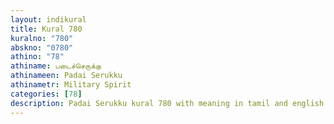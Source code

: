 ```yaml
---
layout: indikural
title: Kural 780
kuralno: "780"
abskno: "0780"
athino: "78"
athiname: படைச்செருக்கு
athinameen: Padai Serukku
athinametr: Military Spirit
categories: [78]
description: Padai Serukku kural 780 with meaning in tamil and english 
---
```


